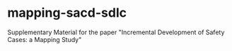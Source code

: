 # mapping-sacd-sdlc
Supplementary Material for the paper "Incremental Development of Safety Cases: a Mapping Study"
